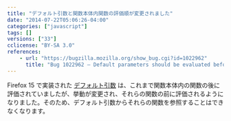 ```yaml
---
title: "デフォルト引数と関数本体内関数の評価順が変更されました"
date: "2014-07-22T05:06:26-04:00"
categories: ["javascript"]
tags: []
versions: ["33"]
cclicense: "BY-SA 3.0"
references:
    - url: "https://bugzilla.mozilla.org/show_bug.cgi?id=1022962"
      title: "Bug 1022962 – Default parameters should be evaluated before function declarations"
---
```

Firefox 15 で実装された [デフォルト引数](https://developer.mozilla.org/ja/docs/Web/JavaScript/Reference/default_parameters) は、これまで関数本体内の関数の後に評価されていましたが、挙動が変更され、それらの関数の前に評価されるようになりました。そのため、デフォルト引数からそれらの関数を参照することはできなくなります。
